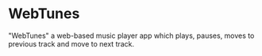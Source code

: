 # WebTunes
"WebTunes" a web-based music player app which plays, pauses, moves to previous track and move to next track.
